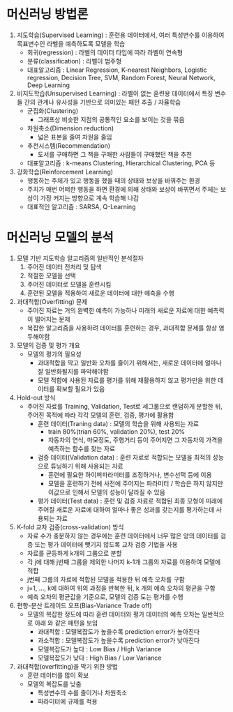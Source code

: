 # 머신러닝 방법론

1. 지도학습(Supervised Learning) : 훈련용 데이터에서, 여러 특성변수를 이용하여 목표변수인 라벨을 예측하도록 모델을 학습
   - 회귀(regression) : 라벨의 데이터 타입에 따라 라벨이 연속형
   - 분류(classification) : 라벨이 범주형
   - 대표알고리즘 : Linear Regression, K-nearest Neighbors, Logistic regression, Decision Tree, SVM, Random Forest, Neural Network, Deep Learning
2. 비지도학습(Unsupervised Learning) : 라벨이 없는 훈련용 데이터에서 특징 변수들 간의 관계나 유사성을 기반으로 의미있는 패턴 추출 / 자율학습
   - 군집화(Clustering)
     - 그래프상 비슷한 지점의 공통적인 요소를 보이는 것을 묶음
   - 차원축소(Dimension reduction)
     - 넓은 표본을 줄여 차원을 줄임
   - 추천시스템(Recommendation)
     - 도서를 구매하면 그 책을 구매한 사람들이 구매했던 책을 추천
   - 대표알고리즘 : k-means Clustering, Hierarchical Clustering, PCA 등
3. 강화학습(Reinforcement Learning)
   - 행동하는 주체가 있고 행동을 했을 때의 상태와 보상을 바꿔주는 환경
   - 주치가 매번 어떠한 행동을 하면 환경에 의해 상태와 보상이 바뀌면서 주체는 보상이 가장 커지는 방향으로 계속 학습해 나감
   - 대표적인 알고리즘 : SARSA, Q-Learning

# 머신러닝 모델의 분석

1. 모델 기반 지도학습 알고리즘의 일반적인 분석절차
   1. 주어진 데이터 전처리 및 탐색
   2. 적절한 모델을 선택
   3. 주어진 데이터로 모델을 훈련시킴
   4. 훈련된 모델을 적용하여 새로운 데이터에 대한 예측을 수행
2. 과대적합(Overfitting) 문제
   - 주어진 자료는 거의 완벽한 예측이 가능하나 미래의 새로운 자료에 대한 예측력이 떨어지는 문제
   - 복잡한 알고리즘을 사용하려 데이터를 훈련하는 경우, 과대적합 문제를 항상 염두해야함
3. 모델의 검증 및 평가 개요
   - 모델의 평가의 필요성
     - 과대적합을 막고 일반화 오차를 줄이기 위해서는, 새로운 데이터에 얼마나 잘 일반화될지를 파악해야함
     - 모델 적합에 사용된 자료를 평가를 위해 재활용하지 않고 평가만을 위한 데이터를 확보할 필요가 있음
4. Hold-out 방식
   - 주어진 자료를 Training, Validation, Test로 세그룹으로 랜덤하게 분할한 뒤, 주어진 목적에 따라 각각 모델의 훈련, 검증, 평가에 활용함
     - 훈련 데이터(Traning data) : 모델의 학습을 위해 사용되는 자료
       - train 80%(trian 60%, validation 20%), test 20%
       - 자동차의 연식, 마모정도, 주행거리 등이 주어지면 그 자동차의 가격을 예측하는 함수를 찾는 자료 
     - 검증 데이터(Validation data) : 훈련 자료로 적합되는 모델을 최적의 성능으로 튜닝하기 위해 사용되는 자료
       - 훈련에 필요한 하이퍼파라미터를 조정하거나, 변수선택 등에 이용
       - 모델을 훈련하기 전에 사전에 주어지는 파라미터 / 학습은 하지 않지만 이값으로 인해서 모델의 성능이 달라질 수 있음
     - 평가 데이터(Test data) : 훈련 및 검증 자료로 적합된 최종 모형이 미래에 주어질 새로운 자료에 대하여 얼마나 좋은 성과를 갖는지를 평가하는데 사용되는 자료
5. K-fold 교차 검증(cross-validation) 방식
   - 자료 수가 충분하지 않는 경우에는 훈련 데이터에서 너무 많은 양의 데이터를 검증 또는 평가 데이터에 뺏기지 않도록 교차 검증 기법을 사용
   - 자료를 균등하게 k개의 그룹으로 분할
   - 각 j에 대해 j번째 그룹을 제외한 나머지 k-1개 그룹의 자료를 이용하여 모델에 적합
   - j번째 그룹의 자료에 적합된 모델을 적용한 뒤 예측 오차를 구함
   - j=1, ..., k에 대하여 위의 과정을 반복한 뒤, k 개의 예측 오차의 평균을 구함
   - 예측 오차의 평균값을 기준으로, 모델의 검증 도는 평가를 수행
6. 편향-분산 트레이드 오프(Bias-Variance Trade off)
   - 모델의 복잡한 정도에 따라 훈련 데이터와 평가 데이터의 예측 오차는 일반적으로 아래 와 같은 패턴을 보임
     - 과대적합 : 모델복잡도가 높을수록 prediction error가 높아진다
     - 과소적합 : 모델복잡도가 높을수록 prediction error가 낮아진다
     - 모델복잡도가 높다 : Low Bias / High Variance
     - 모델복잡도가 낮다 : High Bias / Low Variance
7. 과대적합(overfitting)을 막기 위한 방법
   - 훈련 데이터를 많이 확보
   - 모델의 복잡도를 낮춤
     - 특성변수의 수를 줄이거나 차원축소
     - 파라미터에 규제를 적용